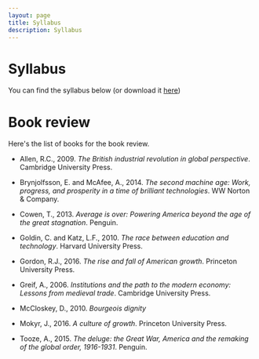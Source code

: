 ```yaml
---
layout: page
title: Syllabus
description: Syllabus
---
```


# Syllabus

You can find the syllabus below (or download it [here](assets/ps2543_syllabus.pdf))

# Book review

Here's the list of books for the book review. 

* Allen, R.C., 2009. _The British industrial revolution in global perspective_. Cambridge University Press.

* Brynjolfsson, E. and McAfee, A., 2014. _The second machine age: Work, progress, and prosperity in a time of brilliant technologies_. WW Norton & Company.

* Cowen, T., 2013. _Average is over: Powering America beyond the age of the great stagnation_. Penguin.

* Goldin, C. and Katz, L.F., 2010. _The race between education and technology_. Harvard University Press.

* Gordon, R.J., 2016. _The rise and fall of American growth_. Princeton University Press.

* Greif, A., 2006. _Institutions and the path to the modern economy: Lessons from medieval trade_. Cambridge University Press.

* McCloskey, D., 2010. _Bourgeois dignity_

* Mokyr, J., 2016. _A culture of growth_. Princeton University Press.

* Tooze, A., 2015. _The deluge: the Great War, America and the remaking of the global order, 1916-1931_. Penguin.

#

<object data="../assets/ps2543_syllabus.pdf" width="80%" height="1000" type='application/pdf'></object>


